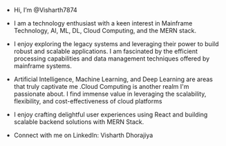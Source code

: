 - Hi, I’m @Visharth7874
- I am a technology enthusiast with a keen interest in Mainframe Technology, AI, ML, DL, Cloud Computing, and the MERN stack.
- I enjoy exploring the legacy systems and leveraging their power to build robust and scalable applications. I am fascinated by the efficient processing capabilities and data management techniques offered by mainframe systems.
- Artificial Intelligence, Machine Learning, and Deep Learning are areas that truly captivate me .Cloud Computing is another realm I'm passionate about. I find immense value in leveraging the scalability, flexibility, and cost-effectiveness of cloud platforms
- I enjoy crafting delightful user experiences using React and building scalable backend solutions with MERN Stack.

- Connect with me on LinkedIn: Visharth Dhorajiya


